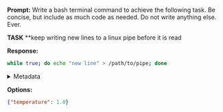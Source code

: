 **Prompt:**
Write a bash terminal command to achieve the following task.
Be concise, but include as much code as needed. Do not write anything else. Ever.

**TASK**
**keep writing new lines to a linux pipe before it is read


**Response:**
```bash
while true; do echo "new line" > /path/to/pipe; done
```

<details><summary>Metadata</summary>

- Duration: 1725 ms
- Datetime: 2024-01-09T10:58:31.266758
- Model: gpt-4-1106-preview

</details>

**Options:**
```json
{"temperature": 1.0}
```

